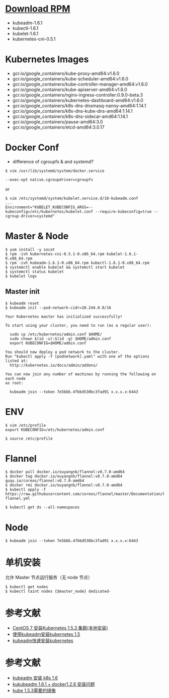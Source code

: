 # [Download RPM](https://packages.cloud.google.com/yum/repos/kubernetes-el7-x86_64/repodata/primary.xml)
- kubeadm-1.6.1
- kubectl-1.6.1
- kubelet-1.6.1
- kubernetes-cni-0.5.1

# Kubernetes Images
- gcr.io/google_containers/kube-proxy-amd64:v1.6.0
- gcr.io/google_containers/kube-scheduler-amd64:v1.6.0
- gcr.io/google_containers/kube-controller-manager-amd64:v1.6.0
- gcr.io/google_containers/kube-apiserver-amd64:v1.6.0
- gcr.io/google_containers/nginx-ingress-controller:0.9.0-beta.3
- gcr.io/google_containers/kubernetes-dashboard-amd64:v1.6.0
- gcr.io/google_containers/k8s-dns-dnsmasq-nanny-amd64:1.14.1
- gcr.io/google_containers/k8s-dns-kube-dns-amd64:1.14.1
- gcr.io/google_containers/k8s-dns-sidecar-amd64:1.14.1
- gcr.io/google_containers/pause-amd64:3.0
- gcr.io/google_containers/etcd-amd64:3.0.17


# Docker Conf
- difference of cgroupfs & and systemd?
```
$ vim /usr/lib/systemd/system/docker.service

--exec-opt native.cgroupdriver=cgroupfs
```
or
```
$ vim /etc/systemd/system/kubelet.service.d/10-kubeadm.conf
...
Environment="KUBELET_KUBECONFIG_ARGS=--kubeconfig=/etc/kubernetes/kubelet.conf --require-kubeconfig=true --cgroup-driver=systemd"
```


# Master & Node
```
$ yum install -y socat
$ rpm -ivh kubernetes-cni-0.5.1-0.x86_64.rpm kubelet-1.6.1-0.x86_64.rpm
$ rpm -ivh kubeadm-1.6.1-0.x86_64.rpm kubectl-1.6.1-0.x86_64.rpm
$ systemctl enable kubelet && systemctl start kubelet
$ systemctl status kubelet
$ kubelet logs
```


## Master init
```
$ kubeadm reset
$ kubeadm init --pod-network-cidr=10.244.0.0/16

Your Kubernetes master has initialized successfully!

To start using your cluster, you need to run (as a regular user):

  sudo cp /etc/kubernetes/admin.conf $HOME/
  sudo chown $(id -u):$(id -g) $HOME/admin.conf
  export KUBECONFIG=$HOME/admin.conf

You should now deploy a pod network to the cluster.
Run "kubectl apply -f [podnetwork].yaml" with one of the options listed at:
  http://kubernetes.io/docs/admin/addons/

You can now join any number of machines by running the following on each node
as root:

  kubeadm join --token 7e5bbb.4fbbd530bc3fad91 x.x.x.x:6443
```

# ENV
```
$ vim /etc/profile 
export KUBECONFIG=/etc/kubernetes/admin.conf

$ source /etc/profile 
```

# Flannel
```
$ docker pull docker.io/ouyangnb/flannel:v0.7.0-amd64
$ docker tag docker.io/ouyangnb/flannel:v0.7.0-amd64  quay.io/coreos/flannel:v0.7.0-amd64
$ docker rmi docker.io/ouyangnb/flannel:v0.7.0-amd64
$ kubectl apply -f https://raw.githubusercontent.com/coreos/flannel/master/Documentation/kube-flannel.yml

$ kubectl get ds --all-namespaces
```


# Node
```
$ kubeadm join --token 7e5bbb.4fbbd530bc3fad91 x.x.x.x:6443
```


# 单机安装
允许 Master 节点运行服务（无 node 节点）
```
$ kubectl get nodes
$ kubectl taint nodes {$master_node} dedicated-
```


# 参考文献

- [CentOS 7 安装Kubernetes 1.5.3 集群(本地安装)](http://yoyolive.com/2017/02/27/Kubernetes-1-5-3-Local-Install/)
- [使用kubeadm安装kubernetes 1.5](http://blog.frognew.com/2017/01/install-kubernetes-with-kubeadm.html)
- [kubeadm快速安装kubernetes](http://zkread.com/article/1233049.html)


# 参考文献
- [kubeadm 安装 k8s 1.6](http://blog.csdn.net/iiiiher/article/details/68946587)
- [kukubeadm 1.6.1 + docker1.2.6 安装问题](http://www.itdadao.com/articles/c15a1285927p0.html)
- [kube 1.5.3需要的镜像](https://hub.docker.com/r/ist0ne/kube-proxy-amd64/)

